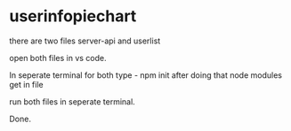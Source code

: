 # userinfopiechart

there are two files server-api and userlist

open both files in vs code.

In seperate terminal for both type - npm init
after doing that node modules get in file

run both files in seperate terminal.

Done.
